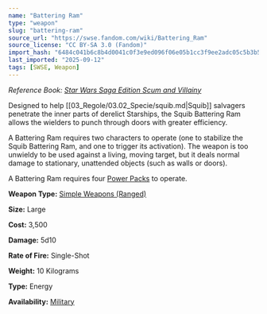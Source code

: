 ```yaml
---
name: "Battering Ram"
type: "weapon"
slug: "battering-ram"
source_url: "https://swse.fandom.com/wiki/Battering_Ram"
source_license: "CC BY-SA 3.0 (Fandom)"
import_hash: "6484c041b6c8b4d0041c0f3e9ed096f06e05b1cc3f9ee2adc05c5b3b5fb56f37"
last_imported: "2025-09-12"
tags: [SWSE, Weapon]
---
```

*Reference Book: [Star Wars Saga Edition Scum and Villainy](https://swse.fandom.com/wiki/Star_Wars_Saga_Edition_Scum_and_Villainy)*

Designed to help [[03_Regole/03.02_Specie/squib.md|Squib]] salvagers penetrate the inner parts of derelict Starships, the Squib Battering Ram allows the wielders to punch through doors with greater efficiency.

A Battering Ram requires two characters to operate (one to stabilize the Squib Battering Ram, and one to trigger its activation). The weapon is too unwieldy to be used against a living, moving target, but it deals normal damage to stationary, unattended objects (such as walls or doors).

A Battering Ram requires four [Power Packs](https://swse.fandom.com/wiki/Power_Packs) to operate.

**Weapon Type:** [Simple Weapons (Ranged)](https://swse.fandom.com/wiki/Simple_Weapons_(Ranged))

**Size:** Large

**Cost:** 3,500

**Damage:** 5d10

**Rate of Fire:** Single-Shot

**Weight:** 10 Kilograms

**Type:** Energy

**Availability:** [Military](https://swse.fandom.com/wiki/Military)